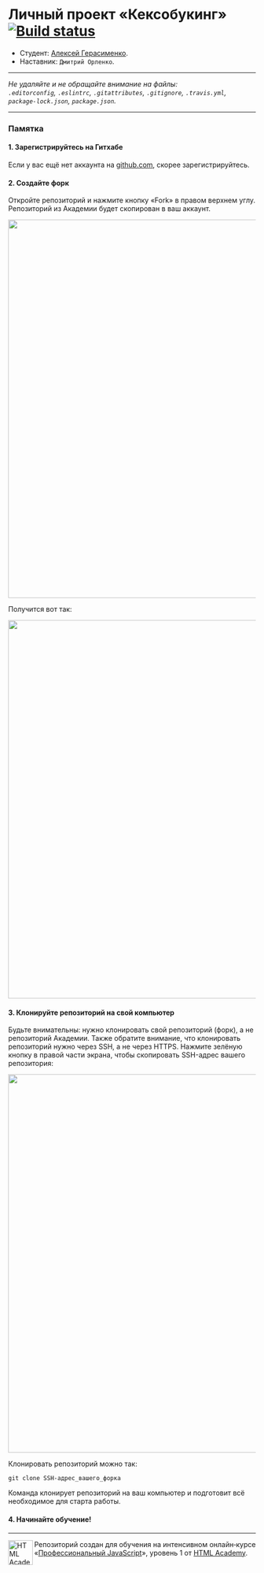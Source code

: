 # Личный проект «Кексобукинг» [![Build status][travis-image]][travis-url]

* Студент: [Алексей Герасименко](https://up.htmlacademy.ru/javascript/19/user/1167871).
* Наставник: `Дмитрий Орленко`.

---

_Не удаляйте и не обращайте внимание на файлы:_<br>
_`.editorconfig`, `.eslintrc`, `.gitattributes`, `.gitignore`, `.travis.yml`, `package-lock.json`, `package.json`._

---

### Памятка

#### 1. Зарегистрируйтесь на Гитхабе

Если у вас ещё нет аккаунта на [github.com](https://github.com/join), скорее зарегистрируйтесь.

#### 2. Создайте форк

Откройте репозиторий и нажмите кнопку «Fork» в правом верхнем углу. Репозиторий из Академии будет скопирован в ваш аккаунт.

<img width="769" alt="" src="https://user-images.githubusercontent.com/10909/35275195-078bb816-0050-11e8-8708-89266d2fae5d.png">

Получится вот так:

<img width="769" alt="" src="https://user-images.githubusercontent.com/10909/35275196-07baf78e-0050-11e8-9275-404a4b63efb1.png">

#### 3. Клонируйте репозиторий на свой компьютер

Будьте внимательны: нужно клонировать свой репозиторий (форк), а не репозиторий Академии. Также обратите внимание, что клонировать репозиторий нужно через SSH, а не через HTTPS. Нажмите зелёную кнопку в правой части экрана, чтобы скопировать SSH-адрес вашего репозитория:

<img width="769" alt="" src="https://user-images.githubusercontent.com/10909/35275197-07d8e79e-0050-11e8-95c1-a30a433687d8.png">

Клонировать репозиторий можно так:

```
git clone SSH-адрес_вашего_форка
```

Команда клонирует репозиторий на ваш компьютер и подготовит всё необходимое для старта работы.

#### 4. Начинайте обучение!

---

<a href="https://htmlacademy.ru/intensive/javascript"><img align="left" width="50" height="50" alt="HTML Academy" src="https://up.htmlacademy.ru/static/img/intensive/javascript/logo-for-github-2.png"></a>

Репозиторий создан для обучения на интенсивном онлайн‑курсе «[Профессиональный JavaScript](https://htmlacademy.ru/intensive/javascript)», уровень 1 от [HTML Academy](https://htmlacademy.ru).

[travis-image]: https://travis-ci.com/htmlacademy-javascript/1167871-keksobooking-19.svg?branch=master
[travis-url]: https://travis-ci.com/htmlacademy-javascript/1167871-keksobooking-19
